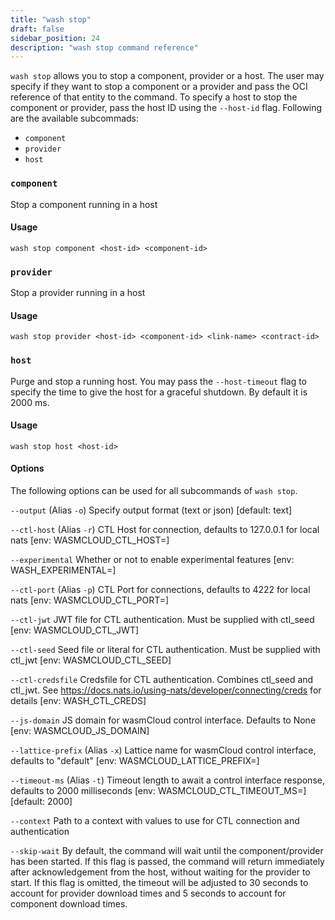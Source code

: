 ```yaml
---
title: "wash stop"
draft: false
sidebar_position: 24
description: "wash stop command reference"
--- 
```


`wash stop` allows you to stop a component, provider or a host. The user may specify if they want to stop a component or a provider and pass the OCI reference of that entity to the command. To specify a host to stop the component or provider, pass the host ID using the `--host-id` flag. Following are the available subcommads:

- `component`
- `provider`
- `host`

### `component`

Stop a component running in a host

#### Usage

```
wash stop component <host-id> <component-id>
```

### `provider`

Stop a provider running in a host

#### Usage

```
wash stop provider <host-id> <component-id> <link-name> <contract-id>
```

### `host`

Purge and stop a running host. You may pass the `--host-timeout` flag to specify the time to give the host for a graceful shutdown. By default it is 2000 ms.

#### Usage

```
wash stop host <host-id>
```

#### Options

The following options can be used for all subcommands of `wash stop`.

`--output` (Alias `-o`) Specify output format (text or json) [default: text]

`--ctl-host` (Alias `-r`) CTL Host for connection, defaults to 127.0.0.1 for local nats [env: WASMCLOUD_CTL_HOST=]

`--experimental` Whether or not to enable experimental features [env: WASH_EXPERIMENTAL=]

`--ctl-port` (Alias `-p`) CTL Port for connections, defaults to 4222 for local nats [env: WASMCLOUD_CTL_PORT=]

`--ctl-jwt` JWT file for CTL authentication. Must be supplied with ctl_seed [env: WASMCLOUD_CTL_JWT]

`--ctl-seed` Seed file or literal for CTL authentication. Must be supplied with ctl_jwt [env: WASMCLOUD_CTL_SEED]

`--ctl-credsfile` Credsfile for CTL authentication. Combines ctl_seed and ctl_jwt. See <https://docs.nats.io/using-nats/developer/connecting/creds> for details [env: WASH_CTL_CREDS]

`--js-domain` JS domain for wasmCloud control interface. Defaults to None [env: WASMCLOUD_JS_DOMAIN]

`--lattice-prefix` (Alias `-x`) Lattice name for wasmCloud control interface, defaults to "default" [env: WASMCLOUD_LATTICE_PREFIX=]

`--timeout-ms` (Alias `-t`) Timeout length to await a control interface response, defaults to 2000 milliseconds [env: WASMCLOUD_CTL_TIMEOUT_MS=] [default: 2000]

`--context` Path to a context with values to use for CTL connection and authentication

`--skip-wait` By default, the command will wait until the component/provider has been started. If this flag is passed, the command will return immediately after acknowledgement from the host, without waiting for the provider to start. If this flag is omitted, the timeout will be adjusted to 30 seconds to account for provider download times and  5 seconds to account for component download times.
